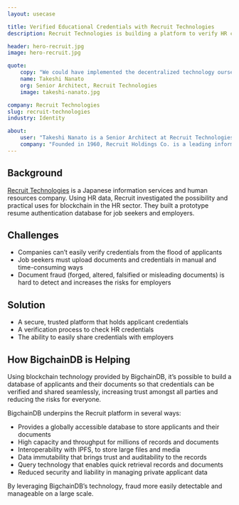 ```yaml
---
layout: usecase

title: Verified Educational Credentials with Recruit Technologies
description: Recruit Technologies is building a platform to verify HR credentials.

header: hero-recruit.jpg
image: hero-recruit.jpg

quote:
    copy: "We could have implemented the decentralized technology ourselves with the help of the open source community, but the support and expertise provided by BigchainDB changed the whole process and made it more efficient."
    name: Takeshi Nanato
    org: Senior Architect, Recruit Technologies
    image: takeshi-nanato.jpg

company: Recruit Technologies
slug: recruit-technologies
industry: Identity

about:
    user: "Takeshi Nanato is a Senior Architect at Recruit Technologies Co. Ltd. Residing in Berlin, he focuses on building technical collaborations between Recruit and internet startups and managing and fostering the international entrepreneurship program for young Japanese engineers and developers. He also works in R&D for blockchain technologies and how to adopt the technology mainly to existing B2C services."
    company: "Founded in 1960, Recruit Holdings Co. is a leading information services and human resources company in Japan. Through a wide range of services, the Recruit Group provides services in a variety of areas, including recruitment advertising, employment placement, staffing, education, housing and real estate, bridal, travel, dining, beauty, automobiles and others. The Recruit Group has more than 30,000 employees and operates all over the world."
---
```


## Background

[Recruit Technologies](http://recruit-tech.co.jp) is a Japanese information services and human resources company. Using HR data, Recruit investigated the possibility and practical uses for blockchain in the HR sector. They built a prototype resume authentication database for job seekers and employers.

## Challenges

- Companies can’t easily verify credentials from the flood of applicants
- Job seekers must upload documents and credentials in manual and time-consuming ways
- Document fraud (forged, altered, falsified or misleading documents) is hard to detect and increases the risks for employers

## Solution

- A secure, trusted platform that holds applicant credentials
- A verification process to check HR credentials
- The ability to easily share credentials with employers

## How BigchainDB is Helping

Using blockchain technology provided by BigchainDB, it’s possible to build a database of applicants and their documents so that credentials can be verified and shared seamlessly, increasing trust amongst all parties and reducing the risks for everyone.

BigchainDB underpins the Recruit platform in several ways:

- Provides a globally accessible database to store applicants and their documents
- High capacity and throughput for millions of records and documents
- Interoperability with IPFS, to store large files and media
- Data immutability that brings trust and auditability to the records
- Query technology that enables quick retrieval records and documents
- Reduced security and liability in managing private applicant data

By leveraging BigchainDB’s technology, fraud more easily detectable and manageable on a large scale.

